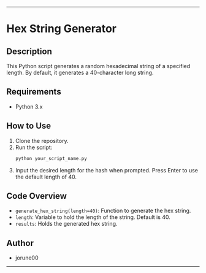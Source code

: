 ---

# Hex String Generator

## Description

This Python script generates a random hexadecimal string of a specified length. By default, it generates a 40-character long string.

## Requirements

- Python 3.x

## How to Use

1. Clone the repository.
2. Run the script:
    ```bash
    python your_script_name.py
    ```
3. Input the desired length for the hash when prompted. Press Enter to use the default length of 40.

## Code Overview

- `generate_hex_string(length=40)`: Function to generate the hex string.
- `length`: Variable to hold the length of the string. Default is 40.
- `results`: Holds the generated hex string.

## Author

- jorune00

---